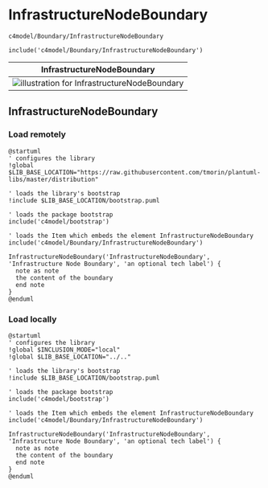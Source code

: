 # InfrastructureNodeBoundary


```text
c4model/Boundary/InfrastructureNodeBoundary
```

```text
include('c4model/Boundary/InfrastructureNodeBoundary')
```



| InfrastructureNodeBoundary |
| :---: |
| ![illustration for InfrastructureNodeBoundary](../../c4model/Boundary/InfrastructureNodeBoundary.Local.png) |







## InfrastructureNodeBoundary

### Load remotely
```plantuml
@startuml
' configures the library
!global $LIB_BASE_LOCATION="https://raw.githubusercontent.com/tmorin/plantuml-libs/master/distribution"

' loads the library's bootstrap
!include $LIB_BASE_LOCATION/bootstrap.puml

' loads the package bootstrap
include('c4model/bootstrap')

' loads the Item which embeds the element InfrastructureNodeBoundary
include('c4model/Boundary/InfrastructureNodeBoundary')

InfrastructureNodeBoundary('InfrastructureNodeBoundary', 'Infrastructure Node Boundary', 'an optional tech label') {
  note as note
  the content of the boundary
  end note
}
@enduml
```

### Load locally
```plantuml
@startuml
' configures the library
!global $INCLUSION_MODE="local"
!global $LIB_BASE_LOCATION="../.."

' loads the library's bootstrap
!include $LIB_BASE_LOCATION/bootstrap.puml

' loads the package bootstrap
include('c4model/bootstrap')

' loads the Item which embeds the element InfrastructureNodeBoundary
include('c4model/Boundary/InfrastructureNodeBoundary')

InfrastructureNodeBoundary('InfrastructureNodeBoundary', 'Infrastructure Node Boundary', 'an optional tech label') {
  note as note
  the content of the boundary
  end note
}
@enduml
```

